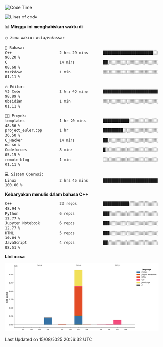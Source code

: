 <!--START_SECTION:waka-->
![Code Time](http://img.shields.io/badge/Code%20Time-402%20hrs%2018%20mins-blue)

![Lines of code](https://img.shields.io/badge/Sejak%20Hello%20World%20aku%20telah%20menulis-2.0%20million%20baris%20kode-blue)

📊 **Minggu ini menghabiskan waktu di** 

```text
🕑︎ Zona waktu: Asia/Makassar

💬 Bahasa: 
C++                      2 hrs 29 mins       ███████████████████████░░   90.20 % 
C                        14 mins             ██░░░░░░░░░░░░░░░░░░░░░░░   08.68 % 
Markdown                 1 min               ░░░░░░░░░░░░░░░░░░░░░░░░░   01.11 % 

🔥 Editor: 
VS Code                  2 hrs 43 mins       █████████████████████████   98.89 % 
Obsidian                 1 min               ░░░░░░░░░░░░░░░░░░░░░░░░░   01.11 % 

🐱‍💻 Proyek: 
templates                1 hr 20 mins        ████████████░░░░░░░░░░░░░   48.56 % 
project_euler.cpp        1 hr                █████████░░░░░░░░░░░░░░░░   36.50 % 
C_Hacker                 14 mins             ██░░░░░░░░░░░░░░░░░░░░░░░   08.68 % 
Codeforces               8 mins              █░░░░░░░░░░░░░░░░░░░░░░░░   05.15 % 
remote-blog              1 min               ░░░░░░░░░░░░░░░░░░░░░░░░░   01.11 % 

💻 Sistem Operasi: 
Linux                    2 hrs 45 mins       █████████████████████████   100.00 % 
```

**Kebanyakan menulis dalam bahasa C++** 

```text
C++                      23 repos            ████████████░░░░░░░░░░░░░   48.94 % 
Python                   6 repos             ███░░░░░░░░░░░░░░░░░░░░░░   12.77 % 
Jupyter Notebook         6 repos             ███░░░░░░░░░░░░░░░░░░░░░░   12.77 % 
HTML                     5 repos             ███░░░░░░░░░░░░░░░░░░░░░░   10.64 % 
JavaScript               4 repos             ██░░░░░░░░░░░░░░░░░░░░░░░   08.51 % 
```



**Lini masa**

![Lines of Code chart](https://raw.githubusercontent.com/yusuf601/yusuf601/main/assets/bar_graph.png)


 Last Updated on 15/08/2025 20:26:32 UTC
<!--END_SECTION:waka-->

